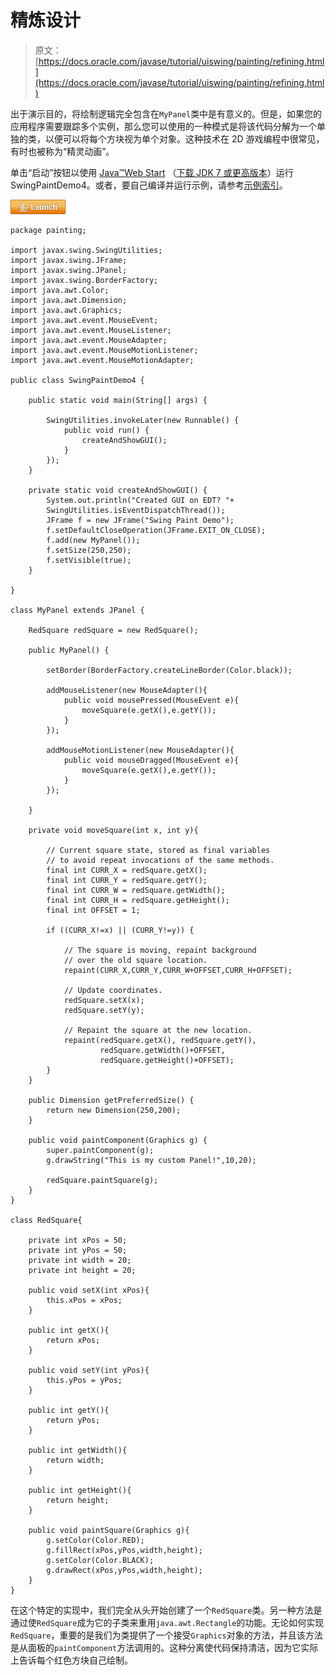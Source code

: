 # 精炼设计

> 原文： [https://docs.oracle.com/javase/tutorial/uiswing/painting/refining.html](https://docs.oracle.com/javase/tutorial/uiswing/painting/refining.html)

出于演示目的，将绘制逻辑完全包含在`MyPanel`类中是有意义的。但是，如果您的应用程序需要跟踪多个实例，那么您可以使用的一种模式是将该代码分解为一个单独的类，以便可以将每个方块视为单个对象。这种技术在 2D 游戏编程中很常见，有时也被称为“精灵动画”。

单击“启动”按钮以使用 [Java™Web Start](http://www.oracle.com/technetwork/java/javase/javawebstart/index.html) （[下载 JDK 7 或更高版本](http://www.oracle.com/technetwork/java/javase/downloads/index.html)）运行 SwingPaintDemo4。或者，要自己编译并运行示例，请参考[示例索引](../examples/painting/index.html#SwingPaintDemo4)。

[![Launches the SwingPaintDemo4 example](img/4707a69a17729d71c56b2bdbbb4cc61c.jpg)](https://docs.oracle.com/javase/tutorialJWS/samples/uiswing/SwingPaintDemo4Project/SwingPaintDemo4.jnlp)

```
package painting;

import javax.swing.SwingUtilities;
import javax.swing.JFrame;
import javax.swing.JPanel;
import javax.swing.BorderFactory;
import java.awt.Color;
import java.awt.Dimension;
import java.awt.Graphics; 
import java.awt.event.MouseEvent;
import java.awt.event.MouseListener;
import java.awt.event.MouseAdapter;
import java.awt.event.MouseMotionListener;
import java.awt.event.MouseMotionAdapter;

public class SwingPaintDemo4 {

    public static void main(String[] args) {

        SwingUtilities.invokeLater(new Runnable() {
            public void run() {
                createAndShowGUI(); 
            }
        });
    }

    private static void createAndShowGUI() {
        System.out.println("Created GUI on EDT? "+
        SwingUtilities.isEventDispatchThread());
        JFrame f = new JFrame("Swing Paint Demo");
        f.setDefaultCloseOperation(JFrame.EXIT_ON_CLOSE); 
        f.add(new MyPanel());
        f.setSize(250,250);
        f.setVisible(true);
    } 

}

class MyPanel extends JPanel {

    RedSquare redSquare = new RedSquare();

    public MyPanel() {

        setBorder(BorderFactory.createLineBorder(Color.black));

        addMouseListener(new MouseAdapter(){
            public void mousePressed(MouseEvent e){
                moveSquare(e.getX(),e.getY());
            }
        });

        addMouseMotionListener(new MouseAdapter(){
            public void mouseDragged(MouseEvent e){
                moveSquare(e.getX(),e.getY());
            }
        });

    }

    private void moveSquare(int x, int y){

        // Current square state, stored as final variables 
        // to avoid repeat invocations of the same methods.
        final int CURR_X = redSquare.getX();
        final int CURR_Y = redSquare.getY();
        final int CURR_W = redSquare.getWidth();
        final int CURR_H = redSquare.getHeight();
        final int OFFSET = 1;

        if ((CURR_X!=x) || (CURR_Y!=y)) {

            // The square is moving, repaint background 
            // over the old square location. 
            repaint(CURR_X,CURR_Y,CURR_W+OFFSET,CURR_H+OFFSET);

            // Update coordinates.
            redSquare.setX(x);
            redSquare.setY(y);

            // Repaint the square at the new location.
            repaint(redSquare.getX(), redSquare.getY(), 
                    redSquare.getWidth()+OFFSET, 
                    redSquare.getHeight()+OFFSET);
        }
    }

    public Dimension getPreferredSize() {
        return new Dimension(250,200);
    }

    public void paintComponent(Graphics g) {
        super.paintComponent(g);       
        g.drawString("This is my custom Panel!",10,20);

        redSquare.paintSquare(g);
    }  
}

class RedSquare{

    private int xPos = 50;
    private int yPos = 50;
    private int width = 20;
    private int height = 20;

    public void setX(int xPos){ 
        this.xPos = xPos;
    }

    public int getX(){
        return xPos;
    }

    public void setY(int yPos){
        this.yPos = yPos;
    }

    public int getY(){
        return yPos;
    }

    public int getWidth(){
        return width;
    } 

    public int getHeight(){
        return height;
    }

    public void paintSquare(Graphics g){
        g.setColor(Color.RED);
        g.fillRect(xPos,yPos,width,height);
        g.setColor(Color.BLACK);
        g.drawRect(xPos,yPos,width,height);  
    }
}

```

在这个特定的实现中，我们完全从头开始创建了一个`RedSquare`类。另一种方法是通过使`RedSquare`成为它的子类来重用`java.awt.Rectangle`的功能。无论如何实现`RedSquare`，重要的是我们为类提供了一个接受`Graphics`对象的方法，并且该方法是从面板的`paintComponent`方法调用的。这种分离使代码保持清洁，因为它实际上告诉每个红色方块自己绘制。